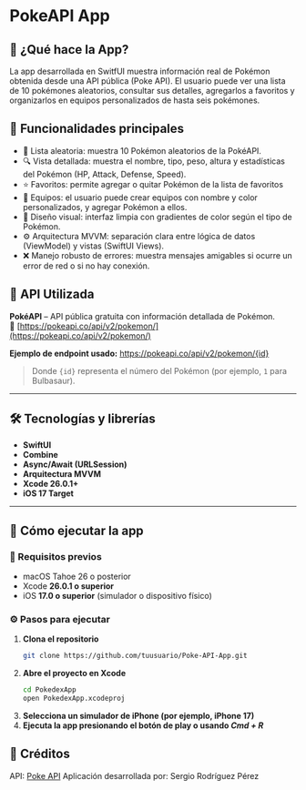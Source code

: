 # PokeAPI App
## 👾 ¿Qué hace la App?
La app desarrollada en SwitfUI muestra información real de Pokémon obtenida desde una API pública (Poke API).
El usuario puede ver una lista de 10 pokémones aleatorios, consultar sus detalles, agregarlos a favoritos y organizarlos en equipos personalizados de hasta seis pokémones.

## 🚀 Funcionalidades principales
- 🔄 Lista aleatoria: muestra 10 Pokémon aleatorios de la PokéAPI.
- 🔍 Vista detallada: muestra el nombre, tipo, peso, altura y estadísticas del Pokémon (HP, Attack, Defense, Speed).
- ⭐ Favoritos: permite agregar o quitar Pokémon de la lista de favoritos
- 🧠 Equipos: el usuario puede crear equipos con nombre y color personalizados, y agregar Pokémon a ellos.
- 🎨 Diseño visual: interfaz limpia con gradientes de color según el tipo de Pokémon.
- ⚙️ Arquitectura MVVM: separación clara entre lógica de datos (ViewModel) y vistas (SwiftUI Views).
- ❌ Manejo robusto de errores: muestra mensajes amigables si ocurre un error de red o si no hay conexión.

## 🛜 API Utilizada
**PokéAPI** – API pública gratuita con información detallada de Pokémon.  
🔗 [https://pokeapi.co/api/v2/pokemon/](https://pokeapi.co/api/v2/pokemon/)

**Ejemplo de endpoint usado:**
https://pokeapi.co/api/v2/pokemon/{id}
> Donde `{id}` representa el número del Pokémon (por ejemplo, `1` para Bulbasaur).

---

## 🛠️ Tecnologías y librerías

- **SwiftUI**
- **Combine**
- **Async/Await (URLSession)**
- **Arquitectura MVVM**
- **Xcode 26.0.1+**
- **iOS 17 Target**

---

## 📱 Cómo ejecutar la app

### 🧩 Requisitos previos
- macOS Tahoe 26 o posterior  
- Xcode **26.0.1 o superior**  
- iOS **17.0 o superior** (simulador o dispositivo físico)

### ⚙️ Pasos para ejecutar

1. **Clona el repositorio**
   ```bash
   git clone https://github.com/tuusuario/Poke-API-App.git
   ```
2. **Abre el proyecto en Xcode**
    ```bash
    cd PokedexApp
    open PokedexApp.xcodeproj
    ```
3. **Selecciona un simulador de iPhone (por ejemplo, iPhone 17)**
4. **Ejecuta la app presionando el botón de play o usando *Cmd + R***

## 📄 Créditos
API: [Poke API](https://pokeapi.co)
Aplicación desarrollada por: Sergio Rodríguez Pérez
